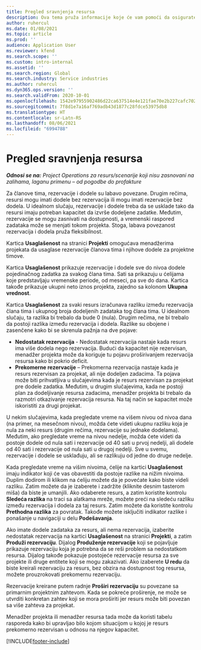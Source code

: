 ```yaml
---
title: Pregled sravnjenja resursa
description: Ova tema pruža informacije koje će vam pomoći da osigurate usklađivanje rezervacija resursa i zadataka za projekte.
author: ruhercul
ms.date: 01/08/2021
ms.topic: article
ms.prod: ''
audience: Application User
ms.reviewer: kfend
ms.search.scope: ''
ms.custom: intro-internal
ms.assetid: ''
ms.search.region: Global
ms.search.industry: Service industries
ms.author: ruhercul
ms.dyn365.ops.version: ''
ms.search.validFrom: 2020-10-01
ms.openlocfilehash: 1542e97955902486d22ca637514e4e121fae70e2b227cafc7020c031061b5f98
ms.sourcegitcommit: 7f8d1e7a16af769adb43d1877c28fdce53975db8
ms.translationtype: HT
ms.contentlocale: sr-Latn-RS
ms.lasthandoff: 08/06/2021
ms.locfileid: "6994788"
---
```

# <a name="resource-reconciliation-overview"></a>Pregled sravnjenja resursa

_**Odnosi se na:** Project Operations za resurs/scenarije koji nisu zasnovani na zalihama, laganu primenu – od pogodbe do profakture_

Za članove tima, rezervacije i dodele su labavo povezane. Drugim rečima, resursi mogu imati dodele bez rezervacija ili mogu imati rezervacije bez dodela. U idealnom slučaju, rezervacije i dodele treba da se usklade tako da resursi imaju potreban kapacitet da izvrše dodeljene zadatke. Međutim, rezervacije se mogu zasnivati na dostupnosti, a vremenski raspored zadataka može se menjati tokom projekta. Stoga, labava povezanost rezervacija i dodela pruža fleksibilnost.

Kartica **Usaglašenost** na stranici **Projekti** omogućava menadžerima projekata da usaglase rezervacije članova tima i njihove dodele za projektne timove.

Kartica **Usaglašenost** prikazuje rezervacije i dodele sve do nivoa dodele pojedinačnog zadatka za svakog člana tima. Sati sa prikazuju u ćelijama koje predstavljaju vremenske periode, od meseci, pa sve do dana. Kartica takođe prikazuje ukupni neto iznos projekta, zajedno sa kolonom **Ukupna vrednost**.

Kartica **Usaglašenost** za svaki resurs izračunava razliku između rezervacija člana tima i ukupnog broja dodeljenih zadataka tog člana tima. U idealnom slučaju, ta razlika bi trebalo da bude 0 (nula). Drugim rečima, ne bi trebalo da postoji razlika između rezervacija i dodela. Razlike su obojene i zasenčene kako bi se skrenula pažnja na dve pojave:

- **Nedostatak rezervacija** - Nedostatak rezervacija nastaje kada resurs ima više dodela nego rezervacija. Budući da kapacitet nije rezervisan, menadžer projekta može da koriguje tu pojavu proširivanjem rezervacija resursa kako bi pokrio deficit.
- **Prekomerne rezervacije** – Prekomerna rezervacija nastaje kada je resurs rezervisan za projekat, ali nije dodeljen zadacima. Ta pojava može biti prihvatljiva u slučajevima kada je resurs rezervisan za projekat pre dodele zadatka. Međutim, u drugim slučajevima, kada ne postoji plan za dodeljivanje resursa zadacima, menadžer projekta bi trebalo da razmotri otkazivanje rezervacija resursa. Na taj način se kapacitet može iskoristiti za drugi projekat.

U nekim slučajevima, kada pregledate vreme na višem nivou od nivoa dana (na primer, na mesečnom nivou), možda ćete videti ukupnu razliku koja je nula za neki resurs (drugim rečima, rezervacije su jednake dodelama). Međutim, ako pregledate vreme na nivou nedelje, možda ćete videti da postoje dodele od nula sati i rezervacije od 40 sati u prvoj nedelji, ali dodele od 40 sati i rezervacije od nula sati u drugoj nedelji. Sve u svemu, rezervacije i dodele se usklađuju, ali se razlikuju od jedne do druge nedelje.

Kada pregledate vreme na višim nivoima, ćelije na kartici **Usaglašenost** imaju indikator koji će vas obavestiti da postoje razlike na nižim nivoima. Duplim dodirom ili klikom na ćeliju možete da je povećate kako biste videli razliku. Zatim možete da je izaberete i zadržite (kliknite desnim tasterom miša) da biste je umanjili. Ako odaberete resurs, a zatim koristite kontrolu **Sledeća razlika** na traci sa alatkama mreže, možete preći na sledeću razliku između rezervacija i dodela za taj resurs. Zatim možete da koristite kontrolu **Prethodna razlika** za povratak. Takođe možete isključiti indikator razlike i ponašanje u navigaciji u delu **Podešavanja**.

Ako imate dodele zadataka za resurs, ali nema rezervacija, izaberite nedostatak rezervacija na kartici **Usaglašenost** na stranici **Projekti**, a zatim **Produži rezervaciju**. Dijalog **Produženje rezervacije** koji se pojavljuje prikazuje rezervaciju koja je potrebna da se reši problem sa nedostatkom resursa. Dijalog takođe pokazuje postojeće rezervacije resursa za sve projekte ili druge entitete koji se mogu zakazivati. Ako izaberete **U redu** da biste kreirali rezervaciju za resurs, bez obzira na dostupnost tog resursa, možete prouzrokovati prekomernu rezervaciju.

Rezervacije kreirane putem radnje **Proširi rezervaciju** su povezane sa primarnim projektnim zahtevom. Kada se pokreće proširenje, ne može se utvrditi konkretan zahtev koji se mora proširiti jer resurs može biti povezan sa više zahteva za projekat.

Menadžer projekta ili menadžer resursa tada može da koristi tabelu rasporeda kako bi upravljao bilo kojom situacijom u kojoj je resurs prekomerno rezervisan u odnosu na njegov kapacitet.


[!INCLUDE[footer-include](../includes/footer-banner.md)]